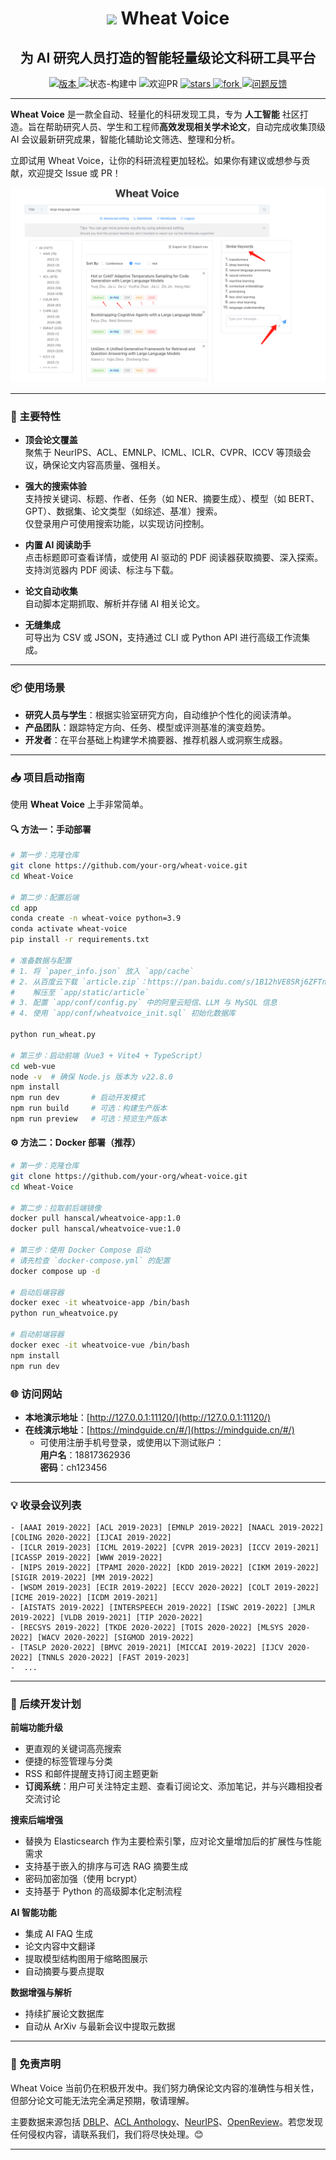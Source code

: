 <p align="center">
<h1 align="center"> <img src="web-vue/public/xm.ico" width="30" /> Wheat Voice</h1>
</p>
<p align="center">
<h2 align="center">为 AI 研究人员打造的智能轻量级论文科研工具平台</h2>
</p>

<p align="center">
  	<a href="https://img.shields.io/badge/version-v1.0-blue">
      <img alt="版本" src="https://img.shields.io/badge/version-v1.0-blue?color=FF8000?color=009922" />
    </a>
  <a >
       <img alt="状态-构建中" src="https://img.shields.io/badge/Status-building-blue" />
  	</a>
  <a >
       <img alt="欢迎PR" src="https://img.shields.io/badge/PRs-Welcome-red" />
  	</a>
   	<a href="https://github.com/Hanscal/Wheat-Voice/stargazers">
       <img alt="stars" src="https://img.shields.io/github/stars/Hanscal/Wheat-Voice" />
  	</a>
  	<a href="https://github.com/MLNLP-World/AI-Paper-collector/network/members">
       <img alt="fork" src="https://img.shields.io/github/forks/Hanscal/Wheat-Voice?color=FF8000" />
  	</a>
    <a href="https://github.com/MLNLP-World/AI-Paper-collector/issues">
      <img alt="问题反馈" src="https://img.shields.io/github/issues/Hanscal/Wheat-Voice?color=0088ff"/>
    </a>
    <br />
</p>

---

**Wheat Voice** 是一款全自动、轻量化的科研发现工具，专为 **人工智能** 社区打造。旨在帮助研究人员、学生和工程师**高效发现相关学术论文**，自动完成收集顶级 AI 会议最新研究成果，智能化辅助论文筛选、整理和分析。

立即试用 Wheat Voice，让你的科研流程更加轻松。如果你有建议或想参与贡献，欢迎提交 Issue 或 PR！

[![](./assets/web-demo.jpg)](./assets/web-demo-v1.mp4)

---

### 🚀 主要特性

- **顶会论文覆盖**  
  聚焦于 NeurIPS、ACL、EMNLP、ICML、ICLR、CVPR、ICCV 等顶级会议，确保论文内容高质量、强相关。

- **强大的搜索体验**  
  支持按关键词、标题、作者、任务（如 NER、摘要生成）、模型（如 BERT、GPT）、数据集、论文类型（如综述、基准）搜索。  
  仅登录用户可使用搜索功能，以实现访问控制。

- **内置 AI 阅读助手**  
  点击标题即可查看详情，或使用 AI 驱动的 PDF 阅读器获取摘要、深入探索。  
  支持浏览器内 PDF 阅读、标注与下载。

- **论文自动收集**  
  自动脚本定期抓取、解析并存储 AI 相关论文。

- **无缝集成**  
  可导出为 CSV 或 JSON，支持通过 CLI 或 Python API 进行高级工作流集成。

---

### 📦 使用场景

- **研究人员与学生**：根据实验室研究方向，自动维护个性化的阅读清单。
- **产品团队**：跟踪特定方向、任务、模型或评测基准的演变趋势。
- **开发者**：在平台基础上构建学术摘要器、推荐机器人或洞察生成器。

---

### 📥 项目启动指南

使用 **Wheat Voice** 上手非常简单。

#### 🔍 方法一：手动部署
```bash
# 第一步：克隆仓库
git clone https://github.com/your-org/wheat-voice.git
cd Wheat-Voice

# 第二步：配置后端
cd app
conda create -n wheat-voice python=3.9
conda activate wheat-voice
pip install -r requirements.txt

# 准备数据与配置
# 1. 将 `paper_info.json` 放入 `app/cache`
# 2. 从百度云下载 `article.zip`：https://pan.baidu.com/s/1B12hVE8SRj6ZFTnQqVf7vA （提取码：MIND）
#    解压至 `app/static/article`
# 3. 配置 `app/conf/config.py` 中的阿里云短信、LLM 与 MySQL 信息
# 4. 使用 `app/conf/wheatvoice_init.sql` 初始化数据库

python run_wheat.py

# 第三步：启动前端（Vue3 + Vite4 + TypeScript）
cd web-vue
node -v  # 确保 Node.js 版本为 v22.8.0
npm install
npm run dev       # 启动开发模式
npm run build     # 可选：构建生产版本
npm run preview   # 可选：预览生产版本
```

#### ⚙️ 方法二：Docker 部署（推荐）

```bash
# 第一步：克隆仓库
git clone https://github.com/your-org/wheat-voice.git
cd Wheat-Voice

# 第二步：拉取前后端镜像
docker pull hanscal/wheatvoice-app:1.0
docker pull hanscal/wheatvoice-vue:1.0

# 第三步：使用 Docker Compose 启动
# 请先检查 `docker-compose.yml` 的配置
docker compose up -d

# 启动后端容器
docker exec -it wheatvoice-app /bin/bash
python run_wheatvoice.py

# 启动前端容器
docker exec -it wheatvoice-vue /bin/bash
npm install
npm run dev
```

### 🌐 访问网站

- **本地演示地址**：[http://127.0.0.1:11120/](http://127.0.0.1:11120/)
- **在线演示地址**：[https://mindguide.cn/#/](https://mindguide.cn/#/)  
  - 可使用注册手机号登录，或使用以下测试账户：  
    **用户名**：18817362936  
    **密码**：ch123456

---

### 💡 收录会议列表

<!-- confs-list-start -->

```text
- [AAAI 2019-2022] [ACL 2019-2023] [EMNLP 2019-2022] [NAACL 2019-2022] [COLING 2020-2022] [IJCAI 2019-2022]
- [ICLR 2019-2023] [ICML 2019-2022] [CVPR 2019-2023] [ICCV 2019-2021] [ICASSP 2019-2022] [WWW 2019-2022] 
- [NIPS 2019-2022] [TPAMI 2020-2022] [KDD 2019-2022] [CIKM 2019-2022] [SIGIR 2019-2022] [MM 2019-2022] 
- [WSDM 2019-2023] [ECIR 2019-2022] [ECCV 2020-2022] [COLT 2019-2022] [ICME 2019-2022] [ICDM 2019-2021]
- [AISTATS 2019-2022] [INTERSPEECH 2019-2022] [ISWC 2019-2022] [JMLR 2019-2022] [VLDB 2019-2021] [TIP 2020-2022]
- [RECSYS 2019-2022] [TKDE 2020-2022] [TOIS 2020-2022] [MLSYS 2020-2022] [WACV 2020-2022] [SIGMOD 2019-2022] 
- [TASLP 2020-2022] [BMVC 2019-2021] [MICCAI 2019-2022] [IJCV 2020-2022] [TNNLS 2020-2022] [FAST 2019-2023]
-  ...
```

<!-- confs-list-end -->

---

### 🧪 后续开发计划

**前端功能升级**
- 更直观的关键词高亮搜索
- 便捷的标签管理与分类
- RSS 和邮件提醒支持订阅主题更新
- **订阅系统**：用户可关注特定主题、查看订阅论文、添加笔记，并与兴趣相投者交流讨论

**搜索后端增强**
- 替换为 Elasticsearch 作为主要检索引擎，应对论文量增加后的扩展性与性能需求
- 支持基于嵌入的排序与可选 RAG 摘要生成
- 密码加密加强（使用 bcrypt）
- 支持基于 Python 的高级脚本化定制流程

**AI 智能功能**
- 集成 AI FAQ 生成
- 论文内容中文翻译
- 提取模型结构图用于缩略图展示
- 自动摘要与要点提取

**数据增强与解析**
- 持续扩展论文数据库
- 自动从 ArXiv 与最新会议中提取元数据

---

### 🧠 免责声明

Wheat Voice 当前仍在积极开发中。我们努力确保论文内容的准确性与相关性，但部分论文可能无法完全满足预期，敬请理解。

主要数据来源包括 [DBLP](https://dblp.org/)、[ACL Anthology](https://aclanthology.org/)、[NeurIPS](https://papers.nips.cc/)、[OpenReview](https://openreview.net/)。若您发现任何侵权内容，请联系我们，我们将尽快处理。😊

---